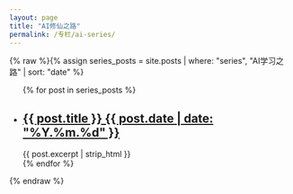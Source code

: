 ```yaml
---
layout: page
title: "AI修仙之路"
permalink: /专栏/ai-series/
---
```


{% raw %}{% assign series_posts = site.posts 
  | where: "series", "AI学习之路" 
  | sort: "date" 
%}

<ul class="post-list">
  {% for post in series_posts %}
    <li>
      <h2>
        <a href="{{ post.url | relative_url }}">
          {{ post.title }} 
          <time>{{ post.date | date: "%Y.%m.%d" }}</time>
        </a>
      </h2>
      {{ post.excerpt | strip_html }}
    </li>
  {% endfor %}
</ul>{% endraw %}
